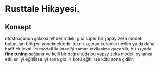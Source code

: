 # Rusttale Hikayesi.

## Konsept 
otostopçunun galaksi rehberin'deki gibi süper bir yapay zeka modeli
bulunulan bölgeyi yönetmektedir, teknik açıdan kullanıcı 
tinyllm ya da daha hafif bir lokal llm modeli ile istediği zaman etkileşime geçebilir, 
bu sayede **fine tuning** sağlanır ve belli bir doğrultuda 
bu yapay zeka modeli oynanışı etkiler. İyi eğitilirse iyi sona gidilir, kötü eğitilirse
kötü sona gidilir.
